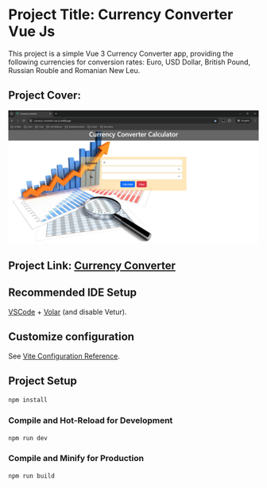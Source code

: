 # Project Title: Currency Converter Vue Js

This project is a simple Vue 3 Currency Converter app, providing the following currencies for conversion rates:
Euro, USD Dollar, British Pound, Russian Rouble and Romanian New Leu.

## Project Cover:

![Project Cover](src/images/currency%20_converter_cover.png)

## Project Link: [Currency Converter](https://currency-converter-vue-js.netlify.app/)

## Recommended IDE Setup

[VSCode](https://code.visualstudio.com/) + [Volar](https://marketplace.visualstudio.com/items?itemName=Vue.volar) (and disable Vetur).

## Customize configuration

See [Vite Configuration Reference](https://vite.dev/config/).

## Project Setup

```sh
npm install
```

### Compile and Hot-Reload for Development

```sh
npm run dev
```

### Compile and Minify for Production

```sh
npm run build
```
